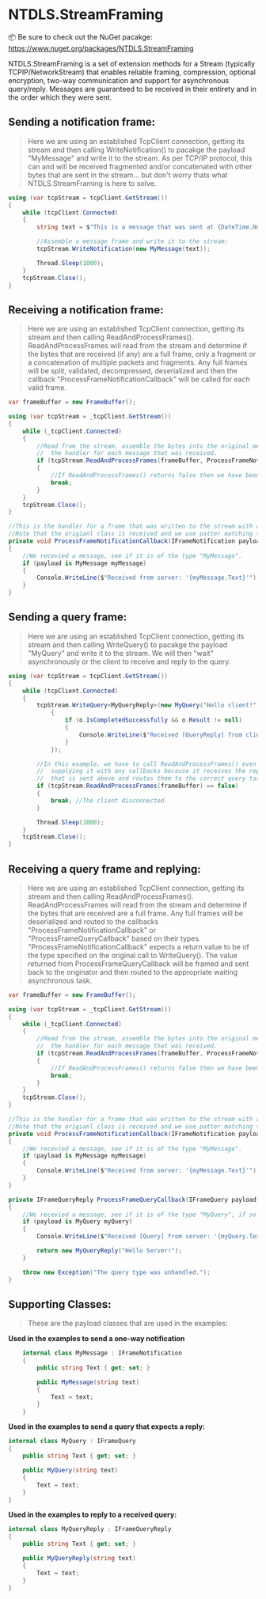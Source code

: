 # NTDLS.StreamFraming

📦 Be sure to check out the NuGet pacakge: https://www.nuget.org/packages/NTDLS.StreamFraming

NTDLS.StreamFraming is a set of extension methods for a Stream (typically TCPIP/NetworkStream) that
enables reliable framing, compression, optional encryption, two-way communication and support for
asynchronous query/reply. Messages are guaranteed to be received in their entirety and in the order
which they were sent.


## Sending a notification frame:
> Here we are using an established TcpClient connection, getting its stream and then calling
> WriteNotification() to pacakge the payload "MyMessage" and write it to the stream.
> As per TCP/IP protocol, this can and will be received fragmented and/or concatenated with
> other bytes that are sent in the stream... but don't worry thats what NTDLS.StreamFraming
> is here to solve.
```csharp
using (var tcpStream = tcpClient.GetStream())
{
    while (tcpClient.Connected)
    {
        string text = $"This is a message that was sent at {DateTime.Now.ToLongTimeString()}.";

        //Assemble a message frame and write it to the stream:
        tcpStream.WriteNotification(new MyMessage(text));

        Thread.Sleep(1000);
    }
    tcpStream.Close();
}
```

## Receiving a notification frame:
> Here we are using an established TcpClient connection, getting its stream and then calling
> ReadAndProcessFrames(). ReadAndProcessFrames will read from the stream and determine if the
> bytes that are received (if any) are a full frame, only a fragment or a concatenation of
> multiple packets and fragments. Any full frames will be split, validated, decompressed,
> deserialized and then the callback "ProcessFrameNotificationCallback" will be called for each valid frame.
```csharp
var frameBuffer = new FrameBuffer();

using (var tcpStream = _tcpClient.GetStream())
{
    while (_tcpClient.Connected)
    {
        //Read from the stream, assemble the bytes into the original messages and call
        //  the handler for each message that was received.
        if (tcpStream.ReadAndProcessFrames(frameBuffer, ProcessFrameNotificationCallback) == false)
        {
            //If ReadAndProcessFrames() returns false then we have been disconnected.
            break;
        }
    }
    tcpStream.Close();
}

//This is the handler for a frame that was written to the stream with a call to WriteNotification().
//Note that the origianl class is received and we use patter matching to determine what we are receiving.
private void ProcessFrameNotificationCallback(IFrameNotification payload)
{
    //We recevied a message, see if it is of the type "MyMessage".
    if (payload is MyMessage myMessage)
    {
        Console.WriteLine($"Received from server: '{myMessage.Text}'");
    }
}
```


## Sending a query frame:
> Here we are using an established TcpClient connection, getting its stream and then calling
> WriteQuery() to pacakge the payload "MyQuery" and write it to the stream. We will then "wait"
> asynchronously or the client to receive and reply to the query. 
```csharp
using (var tcpStream = tcpClient.GetStream())
{
    while (tcpClient.Connected)
    {
        tcpStream.WriteQuery<MyQueryReply>(new MyQuery("Hello client!")).ContinueWith((o) =>
            {
                if (o.IsCompletedSuccessfully && o.Result != null)
                {
                    Console.WriteLine($"Received [QueryReply] from client: '{o.Result.Text}')");
                }
            });

        //In this example, we have to call ReadAndProcessFrames() even though we are not
        //  supplying it with any callbacks because it receives the replies from the query
        //  that is sent above and routes them to the correct query task handler.
        if (tcpStream.ReadAndProcessFrames(frameBuffer) == false)
        {
            break; //The client disconnected.
        }

        Thread.Sleep(1000);
    }
    tcpStream.Close();
}
```

## Receiving a query frame and replying:
> Here we are using an established TcpClient connection, getting its stream and then calling
> ReadAndProcessFrames(). ReadAndProcessFrames will read from the stream and determine if the
> bytes that are received are a full frame. Any full frames will be deserialized and routed
> to the callbacks "ProcessFrameNotificationCallback" or "ProcessFrameQueryCallback" based
> on their types. "ProcessFrameNotificationCallback" expects a return value to be of the type
> specified on the original call to WriteQuery(). The value returned from ProcessFrameQueryCallback
> will be framed and sent back to the originator and then routed to the appropriate waiting
> asynchronous task.
```csharp
var frameBuffer = new FrameBuffer();

using (var tcpStream = _tcpClient.GetStream())
{
    while (_tcpClient.Connected)
    {
        //Read from the stream, assemble the bytes into the original messages and call
        //  the handler for each message that was received.
        if (tcpStream.ReadAndProcessFrames(frameBuffer, ProcessFrameNotificationCallback, ProcessFrameQueryCallback) == false)
        {
            //If ReadAndProcessFrames() returns false then we have been disconnected.
            break;
        }
    }
    tcpStream.Close();
}

//This is the handler for a frame that was written to the stream with a call to WriteNotification().
//Note that the origianl class is received and we use patter matching to determine what we are receiving.
private void ProcessFrameNotificationCallback(IFrameNotification payload)
{
    //We recevied a message, see if it is of the type "MyMessage".
    if (payload is MyMessage myMessage)
    {
        Console.WriteLine($"Received from server: '{myMessage.Text}'");
    }
}

private IFrameQueryReply ProcessFrameQueryCallback(IFrameQuery payload)
{
    //We recevied a message, see if it is of the type "MyQuery", if so reply with the type of MyQueryReply.
    if (payload is MyQuery myQuery)
    {
        Console.WriteLine($"Received [Query] from server: '{myQuery.Text}'");

        return new MyQueryReply("Hello Server!");
    }

    throw new Exception("The query type was unhandled.");
}
```

## Supporting Classes:
> These are the payload classes that are used in the examples:

**Used in the examples to send a one-way notification**
```csharp
    internal class MyMessage : IFrameNotification
    {
        public string Text { get; set; }

        public MyMessage(string text)
        {
            Text = text;
        }
    }
```

**Used in the examples to send a query that expects a reply:**
```csharp
internal class MyQuery : IFrameQuery
{
    public string Text { get; set; }

    public MyQuery(string text)
    {
        Text = text;
    }
}
```

**Used in the examples to reply to a received query:**
```csharp
internal class MyQueryReply : IFrameQueryReply
{
    public string Text { get; set; }

    public MyQueryReply(string text)
    {
        Text = text;
    }
}
```
